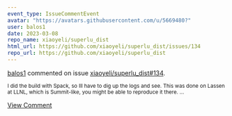 ```yaml
---
event_type: IssueCommentEvent
avatar: "https://avatars.githubusercontent.com/u/5669480?"
user: balos1
date: 2023-03-08
repo_name: xiaoyeli/superlu_dist
html_url: https://github.com/xiaoyeli/superlu_dist/issues/134
repo_url: https://github.com/xiaoyeli/superlu_dist
---
```


<a href='https://github.com/balos1' target='_blank'>balos1</a> commented on issue <a href='https://github.com/xiaoyeli/superlu_dist/issues/134' target='_blank'>xiaoyeli/superlu_dist#134</a>.

<small>I did the build with Spack, so Ill have to dig up the logs and see. This was done on Lassen at LLNL, which is Summit-like, you might be able to reproduce it there. ...</small>

<a href='https://github.com/xiaoyeli/superlu_dist/issues/134' target='_blank'>View Comment</a>